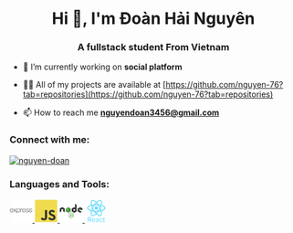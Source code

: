 <h1 align="center">Hi 👋, I'm Đoàn Hải Nguyên</h1>
<h3 align="center">A fullstack student From Vietnam</h3>

- 🔭 I’m currently working on **social platform**

- 👨‍💻 All of my projects are available at [https://github.com/nguyen-76?tab=repositories](https://github.com/nguyen-76?tab=repositories)

- 📫 How to reach me **nguyendoan3456@gmail.com**

<h3 align="left">Connect with me:</h3>
<p align="left">
<a href="https://linkedin.com/in/nguyen-doan" target="blank"><img align="center" src="https://raw.githubusercontent.com/rahuldkjain/github-profile-readme-generator/master/src/images/icons/Social/linked-in-alt.svg" alt="nguyen-doan" height="30" width="40" /></a>
</p>

<h3 align="left">Languages and Tools:</h3>
<p align="left"> <a href="https://expressjs.com" target="_blank" rel="noreferrer"> <img src="https://raw.githubusercontent.com/devicons/devicon/master/icons/express/express-original-wordmark.svg" alt="express" width="40" height="40"/> </a> <a href="https://developer.mozilla.org/en-US/docs/Web/JavaScript" target="_blank" rel="noreferrer"> <img src="https://raw.githubusercontent.com/devicons/devicon/master/icons/javascript/javascript-original.svg" alt="javascript" width="40" height="40"/> </a> <a href="https://nodejs.org" target="_blank" rel="noreferrer"> <img src="https://raw.githubusercontent.com/devicons/devicon/master/icons/nodejs/nodejs-original-wordmark.svg" alt="nodejs" width="40" height="40"/> </a> <a href="https://reactjs.org/" target="_blank" rel="noreferrer"> <img src="https://raw.githubusercontent.com/devicons/devicon/master/icons/react/react-original-wordmark.svg" alt="react" width="40" height="40"/> </a> </p>
